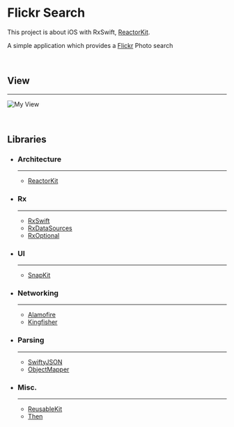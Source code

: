 # Flickr Search
This project is about iOS with RxSwift, [ReactorKit](https://github.com/ReactorKit/ReactorKit).

A simple application which provides a [Flickr](https://www.flickr.com) Photo search

<br>

## View
---
![My View](./README/rxSimpleFlickr.gif)

<br>

## Libraries
- ### Architecture

  ---

  - [ReactorKit](https://github.com/ReactorKit/ReactorKit)

- ### Rx

  ---

  - [RxSwift](https://github.com/ReactiveX/RxSwift)
  - [RxDataSources](https://github.com/RxSwiftCommunity/RxDataSources)
  - [RxOptional](https://github.com/RxSwiftCommunity/RxOptional)

- ### UI

  ---

  - [SnapKit](https://github.com/SnapKit/SnapKit)

- ### Networking

  ---

  - [Alamofire](https://github.com/Alamofire/Alamofire)
  - [Kingfisher](https://github.com/onevcat/Kingfisher)

- ### Parsing

  ---

  - [SwiftyJSON](https://github.com/SwiftyJSON/SwiftyJSON)
  - [ObjectMapper](https://github.com/Hearst-DD/ObjectMapper)

- ### Misc.

  ---

  - [ReusableKit](https://github.com/devxoul/ReusableKit)
  - [Then](https://github.com/devxoul/Then)

<br>
<br>
<br>
